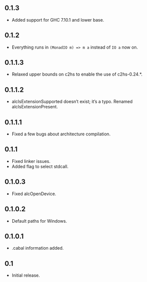## 0.1.3

- Added support for GHC 7.10.1 and lower base.

## 0.1.2

- Everything runs in `(MonadIO m) => m a` instead of `IO a` now on.

## 0.1.1.3

- Relaxed upper bounds on c2hs to enable the use of c2hs-0.24.*.

## 0.1.1.2

- alcIsExtensionSupported doesn’t exist; it’s a typo. Renamed
  alcIsExtensionPresent.

## 0.1.1.1

- Fixed a few bugs about architecture compilation.

## 0.1.1

- Fixed linker issues.
- Added flag to select stdcall.

## 0.1.0.3

- Fixed alcOpenDevice.

## 0.1.0.2

- Default paths for Windows.

## 0.1.0.1

- .cabal information added.

## 0.1

- Initial release.
